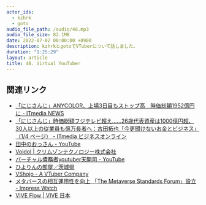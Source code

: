 ```yaml
---
actor_ids:
  - kzhrk
  - goto
audio_file_path: /audio/48.mp3
audio_file_size: 82.1MB
date: 2022-07-02 00:00:00 +0900
description: kzhrkとgotoでVTuberについて話しました。
duration: "1:25:29"
layout: article
title: 48. Virtual YouTuber
---
```


<!-- prettier-ignore-start -->

## 関連リンク
- [「にじさんじ」ANYCOLOR、上場3日目もストップ高　時価総額1952億円に - ITmedia NEWS](https://www.itmedia.co.jp/news/articles/2206/10/news161.html)
- [「にじさんじ」時価総額フジテレビ超え……26歳代表資産は1000億円超、30人以上の従業員も億万長者へ：古田拓也「今更聞けないお金とビジネス」（1/4 ページ） - ITmedia ビジネスオンライン](https://www.itmedia.co.jp/business/articles/2206/17/news051.html)
- [田中のおっさん - YouTube](https://www.youtube.com/c/%E7%94%B0%E4%B8%AD%E3%81%AE%E3%81%8A%E3%81%A3%E3%81%95%E3%82%93)
- [Voidol \| クリムゾンテクノロジー株式会社](https://crimsontech.jp/apps/voidol/)
- [バーチャル債務者youtuber天開司 - YouTube](https://www.youtube.com/channel/UCZYyhgoV314CM14zBD6vd4A)
- [ひよりんの部屋／茨城県](https://www.pref.ibaraki.jp/bugai/koho/koho/pr/characters/hiyorin/ibarahiyori.html)
- [VShojo - A VTuber Company](https://www.vshojo.com/)
- [メタバースの相互運用性を向上 「The Metaverse Standards Forum」設立 - Impress Watch](https://www.watch.impress.co.jp/docs/news/1419164.html)
- [VIVE Flow \| VIVE 日本](https://www.vive.com/jp/product/vive-flow/overview/)
<!-- prettier-ignore-end -->
